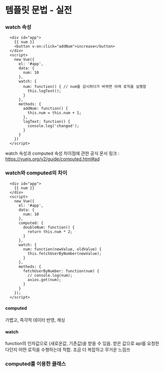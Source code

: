 # 템플릿 문법 - 실전

### watch 속성

      <div id="app">
        {{ num }}
        <button v-on:click="addNum">increase</button>
      </div>
      <script>
        new Vue({
          el: '#app',
          data: {
            num: 10
          },
          watch: { 
            num: function() { // num을 감시하다가 바뀌면 아래 로직을 실행함
              this.logText();
            }
          },
          methods: {
            addNum: function() {
              this.num = this.num + 1;
            },
            logText: function() {
              console.log('changed');
            }
          }
        })
      </script>
      
      
  watch 속성과 computed 속성 차이점에 관한 공식 문서 링크 : https://vuejs.org/v2/guide/computed.html#ad
  
  
### watch와 computed의 차이

      <div id="app">
        {{ num }}
      </div>
      <script>
        new Vue({
          el: '#app',
          data: {
            num: 10
          },
          computed: {
            doubleNum: function() {
              return this.num * 2;
            }
          },
          watch: {
            num: function(newValue, oldValue) {
              this.fetchUserByNumber(newValue);
            }
          },
          methods: {
            fetchUserByNumber: function(num) {
              // console.log(num);
              axios.get(num);
            }
          }
        });
      </script>
      
#### computed
가볍고, 즉각적 데이터 반영, 캐싱

#### watch

function의 인자값으로 (새로운값, 기존값)을 받을 수 있음. 받은 값으로 api를 요청한다던지 어떤 로직을 수행하는데 적합.
조금 더 복잡하고 무거운 느낌쓰




### computed를 이용한 클래스 







